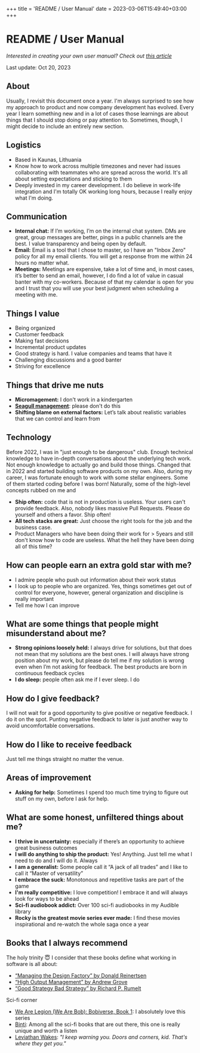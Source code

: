 +++
title = 'README / User Manual'
date = 2023-03-06T15:49:40+03:00
+++

# README / User Manual

_Interested in creating your own user manual? Check out [this article](https://feld.com/archives/2016/04/user-manual-working/)_

Last update: Oct 20, 2023

## About

Usually, I revisit this document once a year. I'm always surprised to see how my approach to product and now company development has evolved. Every year I learn something new and in a lot of cases those learnings are about things that I should stop doing or pay attention to. Sometimes, though, I might decide to include an entirely new section.

## Logistics

- Based in Kaunas, Lithuania
- Know how to work across multiple timezones and never had issues collaborating with teammates who are spread across the world. It's all about setting expectations and sticking to them
- Deeply invested in my career development. I do believe in work-life integration and I'm totally OK working long hours, because I really enjoy what I'm doing.

## Communication

- **Internal chat:** If I’m working, I’m on the internal chat system. DMs are great, group messages are better, pings in a public channels are the best. I value transparency and being open by default.
- **Email:** Email is a tool that I chose to master, so I have an "Inbox Zero" policy for all my email clients. You will get a response from me within 24 hours no matter what.
- **Meetings:** Meetings are expensive, take a lot of time and, in most cases, it’s better to send an email, however, I do find a lot of value in casual banter with my co-workers. Because of that my calendar is open for you and I trust that you will use your best judgment when scheduling a meeting with me.

## Things I value

- Being organized
- Customer feedback
- Making fast decisions
- Incremental product updates
- Good strategy is hard. I value companies and teams that have it
- Challenging discussions and a good banter
- Striving for excellence

## Things that drive me nuts

- **Micromagement:** I don't work in a kindergarten
- **[Seagull management](https://en.wikipedia.org/wiki/Seagull_management)**: please don't do this
- **Shifting blame on external factors:** Let’s talk about realistic variables that we can control and learn from

## Technology

Before 2022, I was in "just enough to be dangerous" club. Enough technical knowledge to have in-depth conversations about the underlying tech work. Not enough knowledge to actually go and build those things. Changed that in 2022 and started building software products on my own. Also, during my career, I was fortunate enough to work with some stellar engineers. Some of them started coding before I was born! Naturally, some of the high-level concepts rubbed on me and

- **Ship often:** code that is not in production is useless. Your users can't provide feedback. Also, nobody likes massive Pull Requests. Please do yourself and others a favor. Ship often!
- **All tech stacks are great:** Just choose the right tools for the job and the business case.
- Product Managers who have been doing their work for > 5years and still don't know how to code are useless. What the hell they have been doing all of this time?

## How can people earn an extra gold star with me?

- I admire people who push out information about their work status
- I look up to people who are organized. Yes, things sometimes get out of control for everyone, however, general organization and discipline is really important
- Tell me how I can improve

## What are some things that people might misunderstand about me?

- **Strong opinions loosely held:** I always drive for solutions, but that does not mean that my solutions are the best ones. I will always have strong position about my work, but please do tell me if my solution is wrong even when I’m not asking for feedback. The best products are born in continuous feedback cycles
- **I do sleep:** people often ask me if I ever sleep. I do

## How do I give feedback?

I will not wait for a good opportunity to give positive or negative feedback. I do it on the spot. Punting negative feedback to later is just another way to avoid uncomfortable conversations.

## How do I like to receive feedback

Just tell me things straight no matter the venue.

## Areas of improvement

- **Asking for help:** Sometimes I spend too much time trying to figure out stuff on my own, before I ask for help.

## What are some honest, unfiltered things about me?

- **I thrive in uncertainty:** especially if there’s an opportunity to achieve great business outcomes
- **I will do anything to ship the product:** Yes! Anything. Just tell me what I need to do and I will do it. Always
- **I am a generalist:** Some people call it “A jack of all trades” and I like to call it “Master of versatility”
- **I embrace the suck:** Monotonous and repetitive tasks are part of the game
- **I'm really competitive:** I love competition! I embrace it and will always look for ways to be ahead
- **Sci-fi audiobook addict:** Over 100 sci-fi audiobooks in my Audible library
- **Rocky is the greatest movie series ever made:** I find these movies inspirational and re-watch the whole saga once a year

## Books that I always recommend

The holy trinity 😇 I consider that these books define what working in software is all about:

- [“Managing the Design Factory” by Donald Reinertsen](https://www.amazon.com/Managing-Design-Factory-Donald-Reinertsen/dp/0684839911/)
- [“High Output Management” by Andrew Grove](https://www.amazon.com/High-Output-Management-Andrew-Grove/dp/0679762884/)
- [“Good Strategy Bad Strategy” by Richard P. Rumelt](https://www.amazon.com/Good-Strategy-Bad-Difference-Matters/dp/0307886239)

Sci-fi corner

- [We Are Legion (We Are Bob): Bobiverse, Book 1](https://www.amazon.com/We-Are-Legion-We-Are-Bob-audiobook/dp/B01L082SCI/): I absolutely love this series
- [Binti](https://www.amazon.com/Binti-Nnedi-Okorafor-audiobook/dp/B010GJG4PE/): Among all the sci-fi books that are out there, this one is really unique and worth a listen
- [Leviathan Wakes](https://www.amazon.com/Leviathan-Wakes-James-S-A-Corey-audiobook/dp/B073HBQXMT/): _"I keep warning you. Doors and corners, kid. That's where they get you."_
